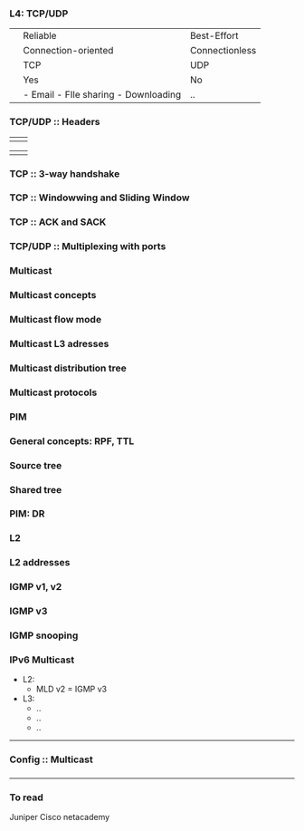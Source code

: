 ###  L4: TCP/UDP

<table>
    <tr>
        <td></td>
        <td>Reliable</td>
        <td>Best-Effort</td>
    </tr>
    <tr>
        <td></td>
        <td>Connection-oriented</td>
        <td>Connectionless</td>
    </tr>
    <tr>
        <td></td>
        <td>TCP</td>
        <td>UDP</td>
    </tr>
    <tr>
        <td></td>
        <td>Yes</td>
        <td>No</td>
    </tr>
    <tr>
        <td></td>
        <td>- Email - FIle sharing - Downloading</td>
        <td>..</td>
    </tr>
</table>


### TCP/UDP :: Headers

<table>
    <tr>
        <td></td>
        <td></td>
    </tr>
</table>

<table>
    <tr>
        <td></td>
        <td></td>
    </tr>
</table>

### TCP :: 3-way handshake

### TCP :: Windowwing and Sliding Window

### TCP :: ACK and SACK

### TCP/UDP :: Multiplexing with ports

### Multicast

### Multicast concepts

### Multicast flow mode

### Multicast L3 adresses

### Multicast distribution tree

### Multicast protocols

### PIM

### General concepts: RPF, TTL

### Source tree

### Shared tree

### PIM: DR

### L2

### L2 addresses

### IGMP v1, v2

### IGMP v3

### IGMP snooping

### IPv6 Multicast

- L2:
    - MLD v2 = IGMP v3
- L3: 
    - ..
    - ..
    - ..

-------------------------------

### Config :: Multicast

### 

--------

### To read

Juniper
Cisco netacademy